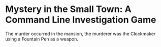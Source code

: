 # Mystery in the Small Town: A Command Line Investigation Game

The murder occurred in the mansion, the murderer was the Clockmaker using a Fountain Pen as a weapon.